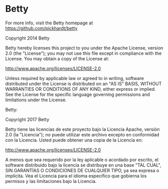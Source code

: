 Betty
=====

For more info, visit the Betty homepage at https://github.com/pickhardt/betty

Copyright 2014 Betty

Betty hereby licenses this project to you under the Apache License,
version 2.0 (the "License"); you may not use this file except in
compliance with the License. You may obtain a copy of the License at:

  http://www.apache.org/licenses/LICENSE-2.0

Unless required by applicable law or agreed to in writing, software
distributed under the License is distributed on an "AS IS" BASIS, WITHOUT
WARRANTIES OR CONDITIONS OF ANY KIND, either express or implied. See the
License for the specific language governing permissions and limitations
under the License.


Betty:

Copyright 2017 Betty

Betty tiene las licencias de este proyecto bajo la Licencia Apache,
versión 2.0 (la "Licencia"); no puede utilizar este archivo excepto en
conformidad con la Licencia. Usted puede obtener una copia de la Licencia en:

 http://www.apache.org/licenses/LICENSE-2.0
 
 
A menos que sea requerido por la ley aplicable o acordado por escrito, el software
distribuido bajo la licencia se distribuye en una base "TAL CUAL", SIN
GARANTÍAS O CONDICIONES DE CUALQUIER TIPO, ya sea expresa o implícita. Vea el
Licencia para el idioma específico que gobierna los permisos y las limitaciones
bajo la Licencia.

